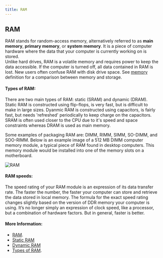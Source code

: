 ```yaml
---
title: RAM
---
```

## RAM

RAM stands for random-access memory, alternatively referred to as **main memory**, **primary memory**, or **system memory**. It is a piece of computer hardware where the data that your computer is currently working on is stored.<br/>
Unlike hard drives, RAM is a volatile memory and requires power to keep the data accessible. If the computer is turned off, all data contained in RAM is lost. New users often confuse RAM with disk drive space. See <a href='https://www.computerhope.com/jargon/m/memory.htm' target='_blank' rel='nofollow'>memory</a> definition for a comparison between memory and storage.<br/>

#### Types of RAM:
There are two main types of RAM: static (SRAM) and dynamic (DRAM). Static RAM is constructed using flip-flops, is very fast, but is difficult to make in large sizes. Dyanmic RAM is constructed using capacitors, is fairly fast, but needs 'refreshed' periodically to keep charge on the capacitors. SRAM is often used closer to the CPU due to it's speed and space constraints whereas DRAM is used as main memory.

Some examples of packaging RAM are: DIMM, RIMM, SIMM, SO-DIMM, and SOO-RIMM. Below is an example image of a 512 MB DIMM computer memory module, a typical piece of RAM found in desktop computers. This memory module would be installed into one of the memory slots on a motherboard.

![RAM](https://images-na.ssl-images-amazon.com/images/I/41kVnWQebtL._SL256_.jpg)

#### RAM speeds:
The speed rating of your RAM module is an expression of its data transfer rate. The faster the number, the faster your computer can store and retrieve the data stored in local memory. The formula for the exact speed rating changes slightly based on the version of DDR memory your computer is using. It’s no longer simply an expression of clock speed, like a processor, but a combination of hardware factors. But in general, faster is better.


#### More Information:
<!-- Please add any articles you think might be helpful to read before writing the article -->
* <a href='http://www.webopedia.com/TERM/R/RAM.html' target='_blank' rel='nofollow'>RAM</a>.
* [Static RAM](https://en.wikipedia.org/wiki/Static_random-access_memory)
* [Dynamic RAM](https://en.wikipedia.org/wiki/Dynamic_random-access_memory)
* <a href='http://www.computermemoryupgrade.net/types-of-computer-memory-common-uses.html' target='_blank' rel='nofollow'>Types of RAM</a>.


